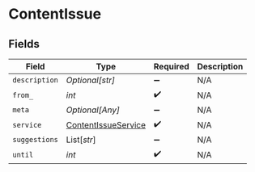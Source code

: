 # ContentIssue


## Fields

| Field                                                             | Type                                                              | Required                                                          | Description                                                       |
| ----------------------------------------------------------------- | ----------------------------------------------------------------- | ----------------------------------------------------------------- | ----------------------------------------------------------------- |
| `description`                                                     | *Optional[str]*                                                   | :heavy_minus_sign:                                                | N/A                                                               |
| `from_`                                                           | *int*                                                             | :heavy_check_mark:                                                | N/A                                                               |
| `meta`                                                            | *Optional[Any]*                                                   | :heavy_minus_sign:                                                | N/A                                                               |
| `service`                                                         | [ContentIssueService](../../models/shared/contentissueservice.md) | :heavy_check_mark:                                                | N/A                                                               |
| `suggestions`                                                     | List[*str*]                                                       | :heavy_minus_sign:                                                | N/A                                                               |
| `until`                                                           | *int*                                                             | :heavy_check_mark:                                                | N/A                                                               |